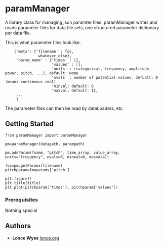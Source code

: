 # paramManager

A library class for managing json paramter files.
paramManager writes and reads parameter files for data file sets, one structured parameter dictionary per data file.

This is what parameter files look like:
~~~~
    {'meta': {'filename' : foo,
               whatever_else},
     'param_name' : {'times' : [], 
                     'values' : [],
                     'units' : (categorical, frequency, amplitude, power, pitch, ...), default: None
                     'nvals' : number of potential values, defualt: 0 (means continuous real)
                     'minval: default: 0
                     'maxval: default: 1},
     ...
     } 
~~~~
The parameter files can then be read by dataLoaders, etc. 


## Getting Started
~~~~
from paramManager import paramManager

pm=paramManager(datapath, parampath)

pm.addParam(fname, "pitch", time_array, value_array, units="frequency", nvals=0, minval=0, maxval=1) 

foo=pm.getParams(filename)
pitchparam=fooparams['pitch']

plt.figure()
plt.title(title)
plt.plot(pitchparam['times'], pitchparam['values'])
~~~~

### Prerequisites

Nothing special



## Authors

* **Lonce Wyse**  [lonce.org](http://lonce.org)





